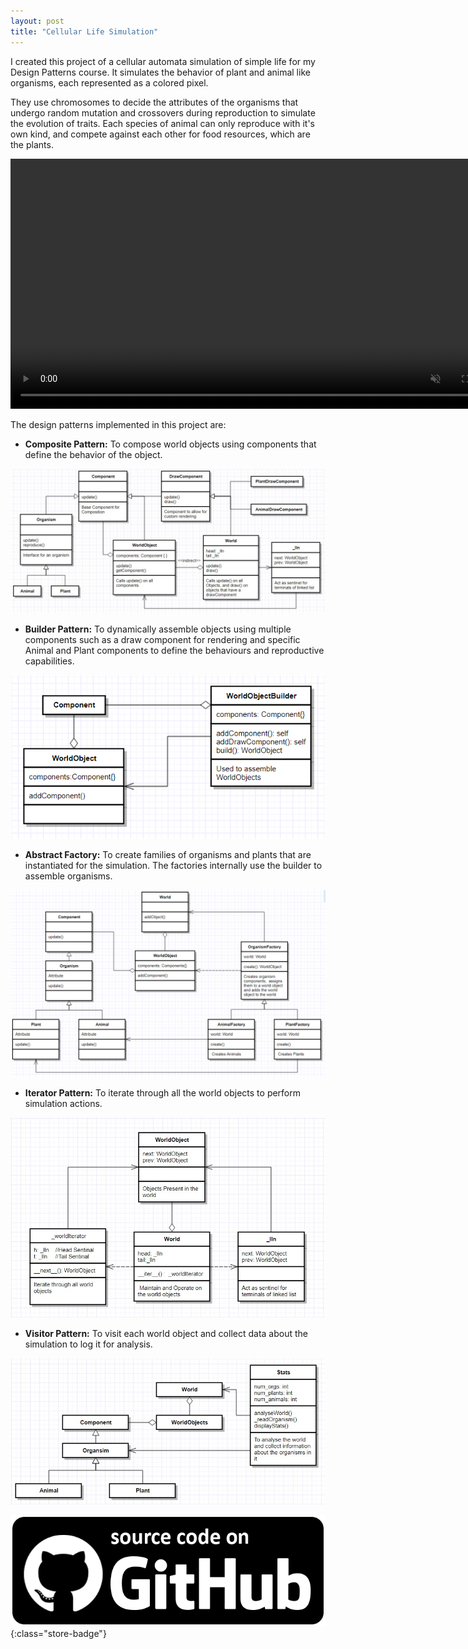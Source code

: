 ```yaml
---
layout: post
title: "Cellular Life Simulation"
---
```


I created this project of a cellular automata simulation of simple life for my Design Patterns course. It simulates the behavior of plant and animal like organisms, each represented as a colored pixel.

They use chromosomes to decide the attributes of the organisms that undergo random mutation and crossovers during reproduction to simulate the evolution of traits. Each species of animal can only reproduce with it's own kind, and compete against each other for food resources, which are the plants.

<video autoplay muted loop class="post-video-sq center" width="800">
      <source src="/assets/media/cell_sim_vid.mp4" type="video/mp4">
</video>

The design patterns implemented in this project are:
- **Composite Pattern:** To compose world objects using components that define the behavior of the object.

![Composite Pattern UML Diagram](/assets/media/lifesim_composite.jpg)

- **Builder Pattern:** To dynamically assemble objects using multiple components such as a draw component for rendering and specific Animal and Plant components to define the behaviours and reproductive capabilities.

![Builder Pattern UML Diagram](/assets/media/lifesim_builder.png)

- **Abstract Factory:** To create families of organisms and plants that are instantiated for the simulation. The factories internally use the builder to assemble organisms.

![Abstract Factory UML Diagram](/assets/media/lifesim_factory.png)

- **Iterator Pattern:** To iterate through all the world objects to perform simulation actions.

![Iterator Pattern UML Diagram](/assets/media/lifesim_iterator.jpg)

- **Visitor Pattern:** To visit each world object and collect data about the simulation to log it for analysis. 

![Visitor Pattern UML Diagram](/assets/media/lifesim_visitor.jpg)
  
[![Github Link](/assets/media/github-badge.png)](https://github.com/xSooDx/LifeSim2D){:class="store-badge"}     